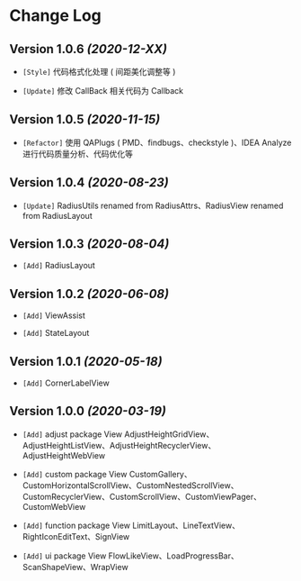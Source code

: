 Change Log
==========

Version 1.0.6 *(2020-12-XX)*
----------------------------

* `[Style]` 代码格式化处理 ( 间距美化调整等 )

* `[Update]` 修改 CallBack 相关代码为 Callback

Version 1.0.5 *(2020-11-15)*
----------------------------

* `[Refactor]` 使用 QAPlugs ( PMD、findbugs、checkstyle )、IDEA Analyze 进行代码质量分析、代码优化等

Version 1.0.4 *(2020-08-23)*
----------------------------

 * `[Update]` RadiusUtils renamed from RadiusAttrs、RadiusView renamed from RadiusLayout

Version 1.0.3 *(2020-08-04)*
----------------------------

 * `[Add]` RadiusLayout

Version 1.0.2 *(2020-06-08)*
----------------------------

 * `[Add]` ViewAssist
 
 * `[Add]` StateLayout

Version 1.0.1 *(2020-05-18)*
----------------------------

 * `[Add]` CornerLabelView

Version 1.0.0 *(2020-03-19)*
----------------------------

 * `[Add]` adjust package View AdjustHeightGridView、AdjustHeightListView、AdjustHeightRecyclerView、AdjustHeightWebView

 * `[Add]` custom package View CustomGallery、CustomHorizontalScrollView、CustomNestedScrollView、CustomRecyclerView、CustomScrollView、CustomViewPager、CustomWebView

 * `[Add]` function package View LimitLayout、LineTextView、RightIconEditText、SignView

 * `[Add]` ui package View FlowLikeView、LoadProgressBar、ScanShapeView、WrapView
